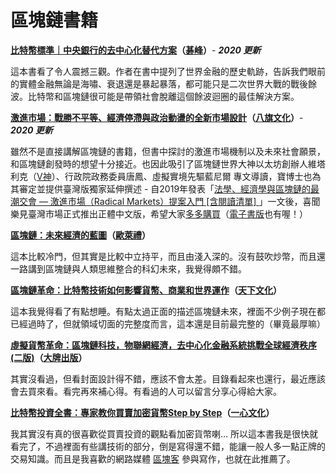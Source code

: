 # 區塊鏈書籍

[**比特幣標準｜中央銀行的去中心化替代方案**](https://www.books.com.tw/products/0010816645)**（**[**碁峰**](https://www.books.com.tw/web/sys_puballb/books/?pubid=gotop)**）**- _**2020 更新**_

這本書看了令人震撼三觀。作者在書中提列了世界金融的歷史軌跡，告訴我們眼前的實體金融無論是海嘯、衰退還是暴起暴落，都可能只是二次世界大戰的戰後餘波。比特幣和區塊鏈很可能是帶領社會脫離這個餘波迴圈的最佳解決方案。

[**激進市場：戰勝不平等、經濟停滯與政治動盪的全新市場設計**](https://www.books.com.tw/products/0010855533)**（**[**八旗文化**](https://www.books.com.tw/web/sys_puballb/books/?pubid=sinobooks)**）**- _**2020 更新**_

雖然不是直接講解區塊鏈的書籍，但書中探討的激進市場機制以及未來社會願景，和區塊鏈創發時的想望十分接近。也因此吸引了區塊鏈世界大神以太坊創辦人維塔利克（[V神](mi-yin/vitalikv-shen.md)）、行政院政務委員唐鳳、虛擬實境先驅藍尼爾 專文導讀，寶博士也為其審定並提供臺灣版獨家延伸撰述 - 自2019年發表「[法學、經濟學與區塊鏈的最潮交會 — 激進市場（Radical Markets）提案入門 \[含閱讀清單\] ](https://medium.com/@daaab/%E6%B3%95%E5%AD%B8-%E7%B6%93%E6%BF%9F%E5%AD%B8%E8%88%87%E5%8D%80%E5%A1%8A%E9%8F%88%E7%9A%84%E6%9C%80%E6%BD%AE%E4%BA%A4%E6%9C%83-%E6%BF%80%E9%80%B2%E5%B8%82%E5%A0%B4-radical-markets-%E6%8F%90%E6%A1%88%E5%85%A5%E9%96%80-%E5%90%AB%E9%96%B1%E8%AE%80%E6%B8%85%E5%96%AE-989032d9c2c5)」一文後，喜聞樂見臺灣市場正式推出正體中文版，希望大家[多多購買](https://www.books.com.tw/products/0010855533?sloc=main)（[電子書版](https://www.books.com.tw/products/E050067222?sloc=main)也有喔！）

[**區塊鏈：未來經濟的藍圖**](http://www.books.com.tw/products/0010776824)**（**[**歐萊禮**](http://www.books.com.tw/web/sys_puballb/books/?pubid=oreilly)**）**

這本比較冷門，但其實是比較中立持平，而且由淺入深的。沒有鼓吹炒幣，而且還一路講到區塊鏈與人類思維整合的科幻未來，我覺得頗不錯。

[**區塊鏈革命：比特幣技術如何影響貨幣、商業和世界運作**](http://www.books.com.tw/products/0010753736)**（**[**天下文化**](http://www.books.com.tw/web/sys_puballb/books/?pubid=cwpc)**）**

這本我覺得看了有點想睡。有點太過正面的描述區塊鏈未來，裡面不少例子現在都已經過時了，但就領域切面的完整度而言，這本還是目前最完整的（畢竟最厚嘛）

[**虛擬貨幣革命：區塊鏈科技，物聯網經濟，去中心化金融系統挑戰全球經濟秩序\(二版\)**](http://www.books.com.tw/products/0010755907)**（**[**大牌出版**](http://www.books.com.tw/web/sys_puballb/books/?pubid=streamer1)**）**

其實沒看過，但看封面設計得不錯，應該不會太差。目錄看起來也還行，最近應該會去買來看。看完再來補心得。有看過的人可以留言分享心得給大家。

[**比特幣投資全書：專家教你買賣加密貨幣Step by Step**](http://www.books.com.tw/products/0010775763)**（**[**一心文化**](http://www.books.com.tw/web/sys_puballb/books/?pubid=soloheart)**）**

我其實沒有真的很喜歡從買賣投資的觀點看加密貨幣喇… 所以這本書我是很快就看完了，不過裡面有些講技術的部分，倒是寫得還不錯，能讓一般人多一點正牌的交易知識。而且是我喜歡的網路媒體 [區塊客](http://blockcast.it/) 參與寫作，也就在此推薦了。

